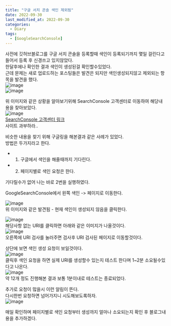 ```yaml
---
title: "구글 서치 콘솔 색인 제외됨"
date: 2022-09-30
last_modified_at: 2022-09-30
categories: 
  - Diary
tags:
  - [GoogleSearchConsole]
---
```

사전에 깃허브블로그를 구글 서치 콘솔을 등록할때 색인이 등록되기까지 몇일 걸린다고 들어서 등록 후 신경쓰고 있지않았다.  
한달후에나 확인한 결과 색인이 생성된걸 확인할수있었다.  
근데 문제는 새로 업로드하는 포스팅들은 발견은 되지만 색인생성되지않고 제외되는 항목을 발견을 했다.  
  ![image](https://user-images.githubusercontent.com/99777315/193236610-f967726e-52c7-4db2-9dec-de86b9407984.png)  
  ![image](https://user-images.githubusercontent.com/99777315/193237036-290257b5-743b-47e1-ac5d-b9ff5882d3a3.png)  

위 이미지와 같은 상황을 알아보기위해 SearchConsole 고객센터로 이동하여 해당내용을 찾아보았다.  
![image](https://user-images.githubusercontent.com/99777315/193248922-7f8c5b31-8a10-4bef-9873-a00a9f35bfcd.png)  
[SearchConsole 고객센터 링크](https://support.google.com/webmasters/answer/7440203#crawled)  
사이트 과부하라..  

비슷한 내용을 찾기 위해 구글링을 해본결과 같은 사례가 있었다.  
방법은 두가지라고 한다.  
- 1. 구글에서 색인을 해줄때까지 기다린다.  
- 2. 페이지별로 색인 요청은 한다.  

기다릴수가 없어 나는 바로 2번을 실행하였다.

GoogleSearchConsole에서 왼쪽 색인 -> 페이지로 이동한다.  

![image](https://user-images.githubusercontent.com/99777315/193249916-66be3654-0cf2-427e-931a-fc97bd1a2ca3.png)  
위 이미지와 같은 발견됨 - 현재 색인이 생성되지 않음을 클릭한다.  

![image](https://user-images.githubusercontent.com/99777315/193250284-dccda6b8-05da-40fe-981a-478a77613222.png)  
해당사항 없는 URI를 클릭하면 아래와 같은 이미지가 나올것이다.  
![image](https://user-images.githubusercontent.com/99777315/193250487-693e854d-b5b7-490f-869a-5863ad3e7b90.png)  
오른쪽에 URI 검사를 눌러주면 검사후 URI 검사된 페이지로 이동할것이다.  

상단에 보면 색인 생성 요청이 보일것이다.  
![image](https://user-images.githubusercontent.com/99777315/193250711-91a1b3bc-275b-4964-8b9e-6d67a30e0241.png)  
클릭후 색인 요청을 하면 실제 URI를 생성할수 있는지 테스트 한다며 1~2분 소요될수있다고 나온다.  
![image](https://user-images.githubusercontent.com/99777315/193250859-15e8feb9-fc3e-406c-84b1-7089a9a2e822.png)  
약 12개 정도 진행해본 결과 보통 1분이내로 테스트는 종료되었다.  

추가로 요청이 많을시 이런 알림이 뜬다.  
다시한번 요청하면 넘어가지니 시도해보도록하자.  
![image](https://user-images.githubusercontent.com/99777315/193251906-209f554d-b8ef-4b3f-8b56-6173112635d8.png)  

매일 확인하며 페이지별로 색인 요청부터 생성까지 얼마나 소요되는지 확인 후 블로그내용을 추가하겠다.